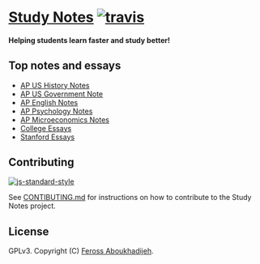 # [Study Notes](https://www.apstudynotes.org) [![travis][travis-image]][travis-url]

[travis-image]: https://img.shields.io/travis/feross/studynotes.svg?style=flat
[travis-url]: https://travis-ci.org/feross/studynotes

#### Helping students learn faster and study better!

## Top notes and essays

- [AP US History Notes](https://www.apstudynotes.org/us-history/)
- [AP US Government Note](https://www.apstudynotes.org/us-government/)
- [AP English Notes](https://www.apstudynotes.org/english/)
- [AP Psychology Notes](https://www.apstudynotes.org/psychology/)
- [AP Microeconomics Notes](https://www.apstudynotes.org/microeconomics/)
- [College Essays](https://www.apstudynotes.org/essays/)
- [Stanford Essays](https://www.apstudynotes.org/stanford/)

## Contributing

[![js-standard-style](https://cdn.rawgit.com/feross/standard/master/badge.svg)](https://github.com/feross/standard)

See [CONTIBUTING.md](/CONTRIBUTING.md) for instructions on how to contribute to the
Study Notes project.

## License

GPLv3. Copyright (C) [Feross Aboukhadijeh](http://feross.org).
